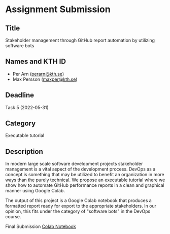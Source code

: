 # Assignment Submission

## Title

Stakeholder management through GitHub report automation by utilizing software bots

## Names and KTH ID

- Per Arn (perarn@kth.se)
- Max Persson (maxper@kth.se)

## Deadline

Task 5 (2022-05-31)

## Category

Executable tutorial

## Description

In modern large scale software development projects stakeholder management is a vital aspect of the development process.
DevOps as a concept is something that may be utilized to benefit an organization in more ways than the purely technical.
We propose an executable tutorial where we show how to automate GitHub performance reports in a clean and graphical manner using Google Colab.

The output of this project is a Google Colab notebook that produces a formatted report ready for export to the appropriate stakeholders.
In our opinion, this fits under the category of "software bots" in the DevOps course.

Final Submission
[Colab Notebook](https://colab.research.google.com/drive/1CXR-9_9xDFMNzNg6oDMjxMIyHm5bchL9?usp=sharing)